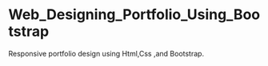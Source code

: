 # Web_Designing_Portfolio_Using_Bootstrap
Responsive portfolio design using Html,Css ,and Bootstrap.
